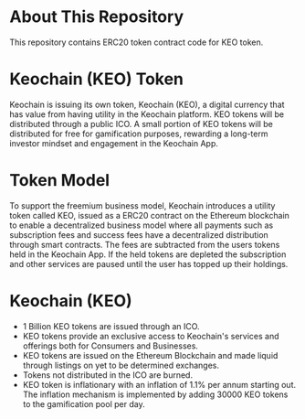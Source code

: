 # About This Repository

This repository contains ERC20 token contract code for KEO token. 

# Keochain (KEO) Token

Keochain is issuing its own token, Keochain (KEO), a digital currency that has value from having utility in the Keochain platform. KEO tokens will be distributed through a public ICO. A small portion of KEO tokens will be distributed for free for gamification purposes, rewarding a long-term investor mindset and engagement in the Keochain App.

# Token Model
To support the freemium business model, Keochain introduces a utility token called KEO, issued as a ERC20 contract on the Ethereum blockchain to enable a decentralized business model where all payments such as subscription fees and success fees have a decentralized distribution through smart contracts. The fees are subtracted from the users tokens held in the Keochain App. If the held tokens are depleted the subscription and other services are paused until the user has topped up their holdings.


# Keochain (KEO)
- 1 Billion KEO tokens are issued through an ICO.
- KEO tokens provide an exclusive access to Keochain's services and offerings both for Consumers and Businesses.
- KEO tokens are issued on the Ethereum Blockchain and made liquid through listings on yet to be determined exchanges.
- Tokens not distributed in the ICO are burned.
- KEO token is inflationary with an inflation of 1.1% per annum starting out. The inflation mechanism is implemented by adding 30000 KEO tokens to the gamification pool per day.
